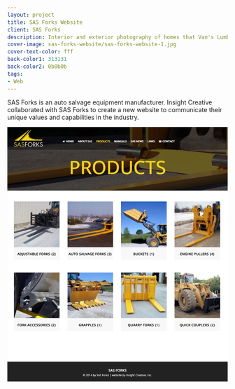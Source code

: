 ```yaml
---
layout: project
title: SAS Forks Website
client: SAS Forks
description: Interior and exterior photography of homes that Van's Lumber has built.
cover-image: sas-forks-website/sas-forks-website-1.jpg
cover-text-color: fff
back-color1: 313131
back-color2: 0b0b0b
tags:
- Web
---
```


SAS Forks is an auto salvage equipment manufacturer. Insight Creative collaborated with SAS Forks to create a new website to communicate their unique values and capabilities in the industry.


<div class="images">
<div class="fill-back">
<img data-aos="fade-up" data-featherlight="/img/projects/sas-forks-website/sas-forks-website-2.jpg" src="/img/projects/sas-forks-website/sas-forks-website-2.jpg" />
</div>
</div>
